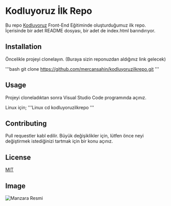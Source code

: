 # Kodluyoruz İlk Repo
Bu repo [Kodluyoruz](https://www.kofluyoruz.org) Front-End Eğitiminde oluşturduğumuz ilk repo. İçerisinde bir adet README dosyası, bir adet de index.html barındırıyor.

## Installation
Öncelikle projeyi clonelayın. (Buraya sizin reponuzdan aldığınız link gelecek)

'''bash
git clone https://github.com/mercansahin/kodluyoruzilkrepo.git
'''

## Usage
Projeyi cloneladıktan sonra Visual Studio Code programında açınız.

Linux için;
'''Linux
cd kodluyoruzilkrepo
'''

## Contributing
Pull requestler kabl edilir. Büyük değişiklikler için, lütfen önce neyi değiştirmek istediğinizi tartmak için bir konu açınız.

## License

[MIT](https://choosealicense.com/licenses/mit/)

## Image

![Manzara Resmi](https://images.app.goo.gl/TSqDJ8zDjpSfZdRv8)